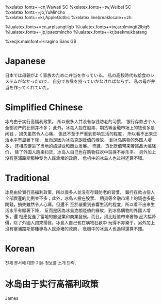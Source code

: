 
%xelatex.fonts+=cn,Wawati SC
%xelatex.fonts+=tw,Weibei SC
%xelatex.fonts+=jp,YuMincho  
%xelatex.fonts+=kr,AppleGothic
%xelatex.linebreaklocale+=zh

%lualatex.fonts+=cn,arplsungtilgb
%lualatex.fonts+=tw,arplmingti2lbig5
%lualatex.fonts+=jp,ipaexmincho
%lualatex.fonts+=kr,baekmukbatang

%xecjk.mainfont=Hiragino Sans GB

# Japanese

日本では母親がよく家族のために弁当を作っている。
私の高校時代も給食のシステムがなかったので、
自分でお昼を持っていかなければならず、
私の母が弁当を作ってくれていた。

# Simplified Chinese
 
冰岛由于实行高福利政策，
所以很多人并没有存钱防老的习惯，
银行存款占个人全部资产的比例并不多；
此外，冰岛人投在股票、期货等金融市场上的钱也多是闲钱
，损失虽然令人心痛，
但还不至于严重到影响生活的程度，
所以看不出来生活水平有显著下降，
反而是因为冰岛克朗贬值的缘故，
到冰岛购物的外国人增多，
还相应促进了当地的旅游业和商业发展。
而且，货比贬值带来奢饰品大幅降价，
除了外国人跑来扫货，冰岛人自己也在购物狂欢中玩得不亦乐乎。
另外加上没有塞浦路斯那种专为人民添堵的政府，
危机中的冰岛人也过得还算不错。

# Traditional

冰島由於實行高福利政策，所以很多人並沒有存錢防老的習慣，
銀行存款占個人全部資產的比例並不多；此外，冰島人投在股票、
期貨等金融市場上的錢也多是閑錢，損失雖然令人心痛，但還不
至於嚴重到影響生活的程度，所以看不出來生活水平有顯著下降，
反而是因為冰島克朗貶值的緣故，到冰島購物的外國人增多，還
相應促進了當地的旅遊業和商業發展。而且，貨比貶值帶來奢飾
品大幅降價，除了外國人跑來掃貨，冰島人自己也在購物狂歡中
玩得不亦樂乎。另外加上沒有塞浦路斯那種專為人民添堵的政府，
危機中的冰島人也過得還算不錯。

# Korean 

전체 문서에 대한 기본 정보를 소개 단락.

# 冰岛由于实行高福利政策

James
